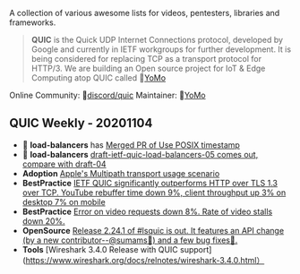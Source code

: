A collection of various awesome lists for videos, pentesters, libraries and frameworks.

> **QUIC** is the Quick UDP Internet Connections protocol, developed by Google and currently in IETF workgroups for further development. It is being considered for replacing TCP as a transport protocol for HTTP/3. We are building an Open source project for IoT & Edge Computing atop QUIC called 🦖[YoMo](https://yomo.run/)

Online Community: 🍖[discord/quic](https://discord.gg/CTH3wv9) 
Maintainer: 🦖[YoMo](https://yomo.run/)

QUIC Weekly - 20201104
---

* 📢 **load-balancers** has [Merged PR of Use POSIX timestamp](https://github.com/quicwg/load-balancers/pull/56/files)
* 📢 **load-balancers** [draft-ietf-quic-load-balancers-05 comes out, compare with draft-04](https://www.ietf.org/rfcdiff?url1=draft-ietf-quic-load-balancers-04&url2=draft-ietf-quic-load-balancers-05)
* **Adoption** [Apple's Multipath transport usage scenario](https://github.com/quicwg/wg-materials/blob/master/interim-20-10/Multipath%20transports%20at%20Apple.pdf)
* **BestPractice** [IETF QUIC significantly outperforms HTTP over TLS 1.3 over TCP. YouTube rebuffer time down 9%, client throughput up 3% on desktop 7% on mobile](https://blog.chromium.org/2020/10/chrome-is-deploying-http3-and-ietf-quic.html)
* **BestPractice** [Error on video requests down 8%. Rate of video stalls down 20%.](https://engineering.fb.com/2020/10/21/networking-traffic/how-facebook-is-bringing-quic-to-billions/)
* **OpenSource** [Release 2.24.1 of #lsquic is out. It features an API change (by a new contributor--@sumams🙏) and a few bug fixes🔧.](https://github.com/litespeedtech/lsquic)
* **Tools** [Wireshark 3.4.0 Release with QUIC support](https://www.wireshark.org/docs/relnotes/wireshark-3.4.0.html）
